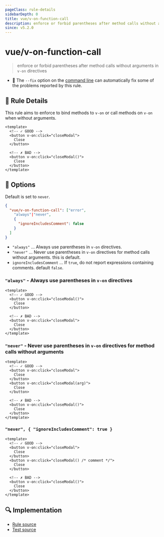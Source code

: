 ```yaml
---
pageClass: rule-details
sidebarDepth: 0
title: vue/v-on-function-call
description: enforce or forbid parentheses after method calls without arguments in `v-on` directives
since: v5.2.0
---
```

# vue/v-on-function-call
> enforce or forbid parentheses after method calls without arguments in `v-on` directives

- :wrench: The `--fix` option on the [command line](https://eslint.org/docs/user-guide/command-line-interface#fixing-problems) can automatically fix some of the problems reported by this rule.

## :book: Rule Details

This rule aims to enforce to bind methods to `v-on` or call methods on `v-on` when without arguments.

<eslint-code-block fix :rules="{'vue/v-on-function-call': ['error']}">

```vue
<template>
  <!-- ✓ GOOD -->
  <button v-on:click="closeModal">
    Close
  </button>

  <!-- ✗ BAD -->
  <button v-on:click="closeModal()">
    Close
  </button>
</template>
```

</eslint-code-block>

## :wrench: Options

Default is set to `never`.

```json
{
  "vue/v-on-function-call": ["error",
    "always"|"never",
    {
      "ignoreIncludesComment": false
    }
  ]
}
```

- `"always"` ... Always use parentheses in `v-on` directives.
- `"never"` ... Never use parentheses in `v-on` directives for method calls without arguments. this is default.
- `ignoreIncludesComment` ... If `true`, do not report expressions containing comments. default `false`.

### `"always"` - Always use parentheses in `v-on` directives

<eslint-code-block fix :rules="{'vue/v-on-function-call': ['error', 'always']}">

```vue
<template>
  <!-- ✓ GOOD -->
  <button v-on:click="closeModal()">
    Close
  </button>

  <!-- ✗ BAD -->
  <button v-on:click="closeModal">
    Close
  </button>
</template>
```

</eslint-code-block>

### `"never"` - Never use parentheses in `v-on` directives for method calls without arguments

<eslint-code-block fix :rules="{'vue/v-on-function-call': ['error', 'never']}">

```vue
<template>
  <!-- ✓ GOOD -->
  <button v-on:click="closeModal">
    Close
  </button>
  <button v-on:click="closeModal(arg)">
    Close
  </button>

  <!-- ✗ BAD -->
  <button v-on:click="closeModal()">
    Close
  </button>
</template>
```

</eslint-code-block>

### `"never", { "ignoreIncludesComment": true }`

<eslint-code-block fix :rules="{'vue/v-on-function-call': ['error', 'never', {ignoreIncludesComment: true}]}">

```vue
<template>
  <!-- ✓ GOOD -->
  <button v-on:click="closeModal">
    Close
  </button>
  <button v-on:click="closeModal() /* comment */">
    Close
  </button>

  <!-- ✗ BAD -->
  <button v-on:click="closeModal()">
    Close
  </button>
</template>
```

</eslint-code-block>

## :mag: Implementation

- [Rule source](https://github.com/vuejs/eslint-plugin-vue/blob/master/lib/rules/v-on-function-call.js)
- [Test source](https://github.com/vuejs/eslint-plugin-vue/blob/master/tests/lib/rules/v-on-function-call.js)
